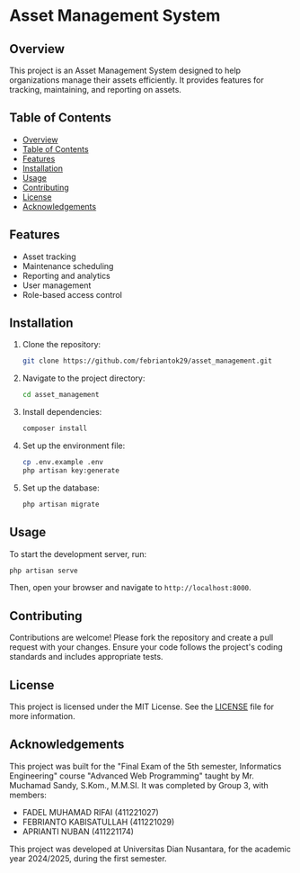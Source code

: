 # Asset Management System

## Overview

This project is an Asset Management System designed to help organizations manage their assets efficiently. It provides features for tracking, maintaining, and reporting on assets.

## Table of Contents

-   [Overview](#overview)
-   [Table of Contents](#table-of-contents)
-   [Features](#features)
-   [Installation](#installation)
-   [Usage](#usage)
-   [Contributing](#contributing)
-   [License](#license)
-   [Acknowledgements](#acknowledgements)

## Features

-   Asset tracking
-   Maintenance scheduling
-   Reporting and analytics
-   User management
-   Role-based access control

## Installation

1. Clone the repository:
    ```bash
    git clone https://github.com/febriantok29/asset_management.git
    ```
2. Navigate to the project directory:
    ```bash
    cd asset_management
    ```
3. Install dependencies:
    ```bash
    composer install
    ```
4. Set up the environment file:
    ```bash
    cp .env.example .env
    php artisan key:generate
    ```
5. Set up the database:
    ```bash
    php artisan migrate
    ```

## Usage

To start the development server, run:

```bash
php artisan serve
```

Then, open your browser and navigate to `http://localhost:8000`.

## Contributing

Contributions are welcome! Please fork the repository and create a pull request with your changes. Ensure your code follows the project's coding standards and includes appropriate tests.

## License

This project is licensed under the MIT License. See the [LICENSE](LICENSE) file for more information.

## Acknowledgements

This project was built for the "Final Exam of the 5th semester, Informatics Engineering" course "Advanced Web Programming" taught by Mr. Muchamad Sandy, S.Kom., M.M.SI. It was completed by Group 3, with members:

-   FADEL MUHAMAD RIFAI (411221027)
-   FEBRIANTO KABISATULLAH (411221029)
-   APRIANTI NUBAN (411221174)

This project was developed at Universitas Dian Nusantara, for the academic year 2024/2025, during the first semester.
